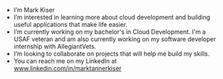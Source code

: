 - I’m Mark Kiser
- I’m interested in learning more about cloud development and building useful applications that make life easier.
- I’m currently working on my bachelor's in Cloud Development. I'm a USAF veteran and am also currently working on my software developer internship with AllegiantVets.
- I’m looking to collaborate on projects that will help me build my skills.
- You can reach me on my LinkedIn at www.linkedin.com/in/marktannerkiser

<!---
m-kiser/m-kiser is a ✨ special ✨ repository because its `README.md` (this file) appears on your GitHub profile.
You can click the Preview link to take a look at your changes.
--->
